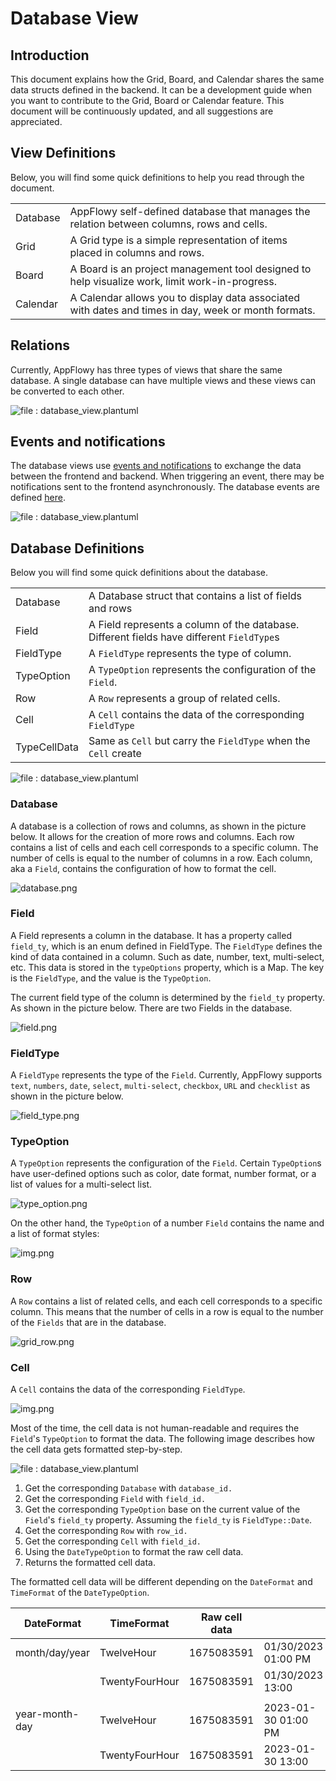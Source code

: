 # Database View

## Introduction

This document explains how the Grid, Board, and Calendar shares the same data structs defined in the backend. It can be a development guide when you want to contribute to the Grid, Board or Calendar feature. This document will be continuously updated, and all suggestions are appreciated.

## View Definitions

Below, you will find some quick definitions to help you read through the document.

|          |                                                                                                      |
| -------- | ---------------------------------------------------------------------------------------------------- |
| Database | AppFlowy self-defined database that manages the relation between columns, rows and cells.            |
| Grid     | A Grid type is a simple representation of items placed in columns and rows.                          |
| Board    | A Board is an project management tool designed to help visualize work, limit work-in-progress.       |
| Calendar | A Calendar allows you to display data associated with dates and times in day, week or month formats. |

## Relations

Currently, AppFlowy has three types of views that share the same database. A single database can have multiple views and these views can be converted to each other.

![file : database\_view.plantuml](../../../../../uml/output/database\_view.svg)

## Events and notifications

The database views use [events and notifications](https://appflowy.gitbook.io/docs/essential-documentation/contribute-to-appflowy/architecture/frontend/inter-process-communication) to exchange the data between the frontend and backend.
When triggering an event, there may be notifications sent to the frontend asynchronously. The database events are defined [here](https://appflowy.gitbook.io/docs/essential-documentation/contribute-to-appflowy/architecture/frontend/database-view/events).


![file : database\_view.plantuml](../../../../../uml/output/database\_view-Events\_\_\_Notifications.svg)

## Database Definitions

Below you will find some quick definitions about the database.

|              |                                                                                           |
|--------------|-------------------------------------------------------------------------------------------|
| Database     | A Database struct that contains a list of fields and rows                                 |
| Field        | A Field represents a column of the database. Different fields have different `FieldType`s |
| FieldType    | A `FieldType` represents the type of column.                                              |
| TypeOption   | A `TypeOption` represents the configuration of the `Field`.                               |
| Row          | A `Row` represents a group of related cells.                                              |
| Cell         | A `Cell` contains the data of the corresponding `FieldType`                               |
| TypeCellData | Same as `Cell` but carry the `FieldType` when the `Cell` create                           |

![file : database\_view.plantuml](../../../../../uml/output/database\_view\_classes-Database\_classes\_UML.svg)

### Database
A database is a collection of rows and columns, as shown in the picture below. It allows for the creation of more rows and columns.
Each row contains a list of cells and each cell corresponds to a specific column. The number of cells is equal to
the number of columns in a row. Each column, aka a `Field`, contains the configuration of how to format the cell.

![database.png](assets/database.png)

### Field

A Field represents a column in the database. It has a property called `field_ty`, which is an enum defined in FieldType.
The `FieldType` defines the kind of data contained in a column. Such as date, number, text, multi-select, etc. This data
is stored in the `typeOptions` property, which is a Map. The key is the `FieldType`, and the value is the `TypeOption`.


The current field type of the column is determined by the `field_ty` property. As shown in the picture below. There are two Fields in the database.

![field.png](assets/field.png)

### FieldType

A `FieldType` represents the type of the `Field`. Currently, AppFlowy supports `text`, `numbers`, `date`, `select`, `multi-select`, `checkbox`, `URL` and `checklist` as shown in the picture below.

![field\_type.png](assets/field\_type.png)

### TypeOption

A `TypeOption` represents the configuration of the `Field`. Certain `TypeOption`s have user-defined options such as color,
date format, number format, or a list of values for a multi-select list.


![type\_option.png](assets/type\_option.png)

On the other hand, the `TypeOption` of a number `Field` contains the name and a list of format styles:

![img.png](assets/number\_type\_option.png)

### Row

A `Row` contains a list of related cells, and each cell corresponds to a specific column. This means that the number of cells in a row is equal to the number of the `Fields` that are in the database.

![grid\_row.png](assets/grid\_row.png)

### Cell

A `Cell` contains the data of the corresponding `FieldType`.

![img.png](assets/cell.png)

Most of the time, the cell data is not human-readable and requires the `Field`'s `TypeOption` to format the data. The following image describes how the cell data gets formatted step-by-step.

![file : database\_view.plantuml](../../../../../uml/output/database\_view\_classes-Read\_Cell\_Sequence.svg)

1. Get the corresponding `Database` with `database_id.`
2. Get the corresponding `Field` with `field_id.`
3. Get the corresponding `TypeOption` base on the current value of the `Field`'s `field_ty` property. Assuming the `field_ty` is `FieldType::Date`.
4. Get the corresponding `Row` with `row_id.`
5. Get the corresponding `Cell` with `field_id.`
6. Using the `DateTypeOption` to format the raw cell data.
7. Returns the formatted cell data.

The formatted cell data will be different depending on the `DateFormat` and `TimeFormat` of the `DateTypeOption`.

| DateFormat     | TimeFormat     | Raw cell data |                     |
| -------------- | -------------- | ------------- | ------------------- |
| month/day/year | TwelveHour     | 1675083591    | 01/30/2023 01:00 PM |
|                | TwentyFourHour | 1675083591    | 01/30/2023 13:00    |
|                |                |               |                     |
| year-month-day | TwelveHour     | 1675083591    | 2023-01-30 01:00 PM |
|                | TwentyFourHour | 1675083591    | 2023-01-30 13:00    |
